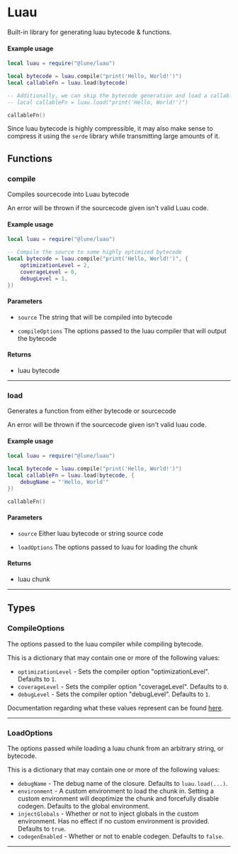 # Luau

Built-in library for generating luau bytecode & functions.

#### Example usage

```lua
local luau = require("@lune/luau")

local bytecode = luau.compile("print('Hello, World!')")
local callableFn = luau.load(bytecode)

-- Additionally, we can skip the bytecode generation and load a callable function directly from the code itself.
-- local callableFn = luau.load("print('Hello, World!')")

callableFn()
```

Since luau bytecode is highly compressible, it may also make sense to compress it using the `serde`
library while transmitting large amounts of it.

## Functions

### compile

Compiles sourcecode into Luau bytecode

An error will be thrown if the sourcecode given isn't valid Luau code.

#### Example usage

```lua
local luau = require("@lune/luau")

-- Compile the source to some highly optimized bytecode
local bytecode = luau.compile("print('Hello, World!')", {
	optimizationLevel = 2,
	coverageLevel = 0,
	debugLevel = 1,
})
```

#### Parameters

-   `source` The string that will be compiled into bytecode

-   `compileOptions` The options passed to the luau compiler that will output the bytecode

#### Returns

-   luau bytecode

---

### load

Generates a function from either bytecode or sourcecode

An error will be thrown if the sourcecode given isn't valid luau code.

#### Example usage

```lua
local luau = require("@lune/luau")

local bytecode = luau.compile("print('Hello, World!')")
local callableFn = luau.load(bytecode, {
	debugName = "'Hello, World'"
})

callableFn()
```

#### Parameters

-   `source` Either luau bytecode or string source code

-   `loadOptions` The options passed to luau for loading the chunk

#### Returns

-   luau chunk

---

## Types

### CompileOptions

The options passed to the luau compiler while compiling bytecode.

This is a dictionary that may contain one or more of the following values:

-   `optimizationLevel` - Sets the compiler option "optimizationLevel". Defaults to `1`.
-   `coverageLevel` - Sets the compiler option "coverageLevel". Defaults to `0`.
-   `debugLevel` - Sets the compiler option "debugLevel". Defaults to `1`.

Documentation regarding what these values represent can be found
[here](https://github.com/Roblox/luau/blob/bd229816c0a82a8590395416c81c333087f541fd/Compiler/include/luacode.h#L13-L39).

---

### LoadOptions

The options passed while loading a luau chunk from an arbitrary string, or bytecode.

This is a dictionary that may contain one or more of the following values:

-   `debugName` - The debug name of the closure. Defaults to `luau.load(...)`.
-   `environment` - A custom environment to load the chunk in. Setting a custom environment will
    deoptimize the chunk and forcefully disable codegen. Defaults to the global environment.
-   `injectGlobals` - Whether or not to inject globals in the custom environment. Has no effect if
    no custom environment is provided. Defaults to `true`.
-   `codegenEnabled` - Whether or not to enable codegen. Defaults to `false`.

---
